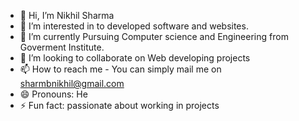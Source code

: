 - 👋 Hi, I’m Nikhil Sharma
- 👀 I’m interested in to developed software and websites.
- 🌱 I’m currently Pursuing Computer science and Engineering from Goverment Institute.
- 💞️ I’m looking to collaborate on Web developing projects
- 📫 How to reach me - You can simply mail me on sharmbnikhil@gmail.com
- 😄 Pronouns: He
- ⚡ Fun fact: passionate about working in projects

<!---
Nick8433/Nick8433 is a ✨ special ✨ repository because its `README.md` (this file) appears on your GitHub profile.
You can click the Preview link to take a look at your changes.
--->
